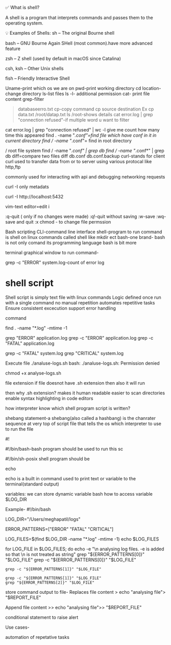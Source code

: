 ✅ What is shell?

A shell is a program that interprets commands and passes them to the operating system.

💡 Examples of Shells:
sh – The original Bourne shell

bash – GNU Bourne Again SHell (most common).have more advanced feature

zsh – Z shell (used by default in macOS since Catalina)

csh, ksh – Other Unix shells

fish – Friendly Interactive Shell

Uname-print which os we are on
pwd-print working directory
cd location-change directory
ls-list files
ls -l- additional permission 
cat- print file content
grep-filter
> databaseerro.txt
cp-copy command
cp source destination
Ex cp data.txt /root/datap.txt
ls /root-shows details
cat error.log | grep "connection refused"-if multiple word u want to filter

cat error.log | grep "connection refused" | wc -l
give me count how many time this appeared
find . -name "*.conf"=find file which have conf in it in current directory
find / -name "*.conf"= find in root directory

/ root file system
find / -name "*.conf" | grep db
find / -name "*.conf*" | grep db
diff=compare two files
diff db.conf db.conf.backup 
curl-stands for client curl
used to transfer data from or to server using various protocal like http,ftp

commonly used for interacting with api and debugging networking requests

curl -I only metadats 

curl -I http://localhost:5432

vim-text editor=edit i
 
:q-quit ( only if no changes were made)
:q!-quit without saving
:w-save
:wq-save and quit
:x
chmod - to change file permssion

Bash scripting
CLI-command line interface
shell-program to run command is shell on linux
commands called shell like mkdir ect
bash-one brand- bash is not only comand its programming language 
bash is bit more

terminal graphical window to run command-

grep -c "ERROR" system.log-count of error log


# shell script
Shell script is simply text file with linux commands
Logic defined once
run with a single command
no manual repetition
automates repetitive tasks
Ensure consistent excecution
support error handling

command

find . -name "*.log" -mtime -1

grep "ERROR" application.log
grep -c "ERROR" application.log
grep -c "FATAL" application.log

grep -c "FATAL" system.log
grep "CRITICAL" system.log

Execute file
./analuse-logs.sh 
bash: ./analuse-logs.sh: Permission denied

chmod +x analyse-logs.sh

file extension if file doesnot have .sh extension then also it will run 

then why .sh extension?
makes it human readable
easier to scan directories
enable syntax highlighting in code editors

how interpreter know which shell program script is written?

shebang statement-a shebang(also called a hashbang) is the chanrater sequence at very top of script file that tells the os which interpreter to use to run the file

#! 

#!/bin/bash-bash program should be used to run this sc

#!/bin/sh-posix shell program should be 

echo

echo is a built in command used to print text or variable to the terminal(standard output)

variables:
we can store dynamic variable
bash how to access variable
$LOG_DIR

Example-
#!/bin/bash

LOG_DIR="/Users/meghapatil/logs"


ERROR_PATTERNS=["ERROR" "FATAL" "CRITICAL"]

LOG_FILES=$(find $LOG_DIR -name "*.log" -mtime -1)
echo $LOG_FILES

for LOG_FILE in $LOG_FILES; do
    echo -e  "\n analysing log files. -e is added so that \n is not treated as string"
    grep "${ERROR_PATTERNS[0]}" "$LOG_FILE"
    grep -c "${ERROR_PATTERNS[0]}" "$LOG_FILE"

    grep -c "${ERROR_PATTERNS[1]}" "$LOG_FILE"

    grep -c "${ERROR_PATTERNS[1]}" "$LOG_FILE"
    grep "${ERROR_PATTERNS[2]}" "$LOG_FILE"

store command output to file-
Replaces file content >
echo "analysing file"> "$REPORT_FILE"

Append file content >>
echo "analysing file">> "$REPORT_FILE"

conditional statement to raise alert

Use cases-

automation of repetative tasks